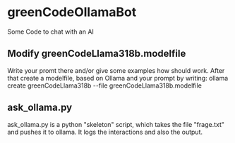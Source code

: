 # greenCodeOllamaBot
Some Code to chat with an AI

## Modify greenCodeLlama318b.modelfile
Write your promt there and/or give some examples how should work.
After that create a modelfile, based on Ollama and your prompt by writing:
ollama create greenCodeLlama318b --file greenCodeLlama318b.modelfile

## ask_ollama.py
ask_ollama.py is a python "skeleton" script, which takes the file "frage.txt" and pushes it to ollama. It logs the interactions and also the output.
